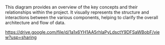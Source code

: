 This diagram provides an overview of the key concepts and their relationships within the project. It visually represents the structure and interactions between the various components, helping to clarify the overall architecture and flow of data.

https://drive.google.com/file/d/1a1x6YH1AA5rhlaPyLdsctY9DFSaWBobF/view?usp=sharing
